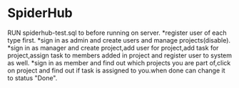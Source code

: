 # SpiderHub
RUN spiderhub-test.sql to before running on server.
  *register user of each type first.
  *sign in as admin and create users and manage projects(disable).
  *sign in as manager and create project,add user for project,add task for project,assign task to members added in project and register        user to system as well.
  *sign in as member and find out which projects you are part of,click on project and find out if task is assigned to you.when done can        change it to status "Done".
